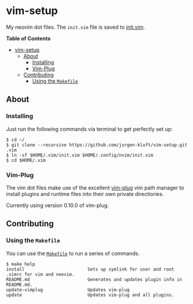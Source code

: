 # vim-setup

My neovim dot files.
The `init.vim` file is saved to [init.vim](https://github.com/jurgen-kluft/vim-setup/blob/master/init.vim).

**Table of Contents**

<!-- toc -->

- [vim-setup](#vim-setup)
  - [About](#about)
    - [Installing](#installing)
    - [Vim-Plug](#vim-plug)
  - [Contributing](#contributing)
    - [Using the `Makefile`](#using-the-makefile)

<!-- tocstop -->

## About

### Installing

Just run the following commands via terminal to get perfectly set up:

```console
$ cd ~/
$ git clone --recursive https://github.com/jurgen-kluft/vim-setup.git .vim
$ ln -sf $HOME/.vim/init.vim $HOME/.config/nvim/init.vim
$ cd $HOME/.vim
```

### Vim-Plug

The vim dot files make use of the excellent [vim-plug](https://github.com/junegunn/vim-plug) vim path manager to install plugins and runtime files into their own private directiories.

Currently using version 0.10.0 of vim-plug.

## Contributing

### Using the `Makefile`

You can use the [`Makefile`](Makefile) to run a series of commands.

```console
$ make help
install                        Sets up symlink for user and root .vimrc for vim and neovim.
README.md                      Generates and updates plugin info in README.md.
update-vimplug                 Updates vim-plug
update                         Updates vim-plug and all plugins.
```
